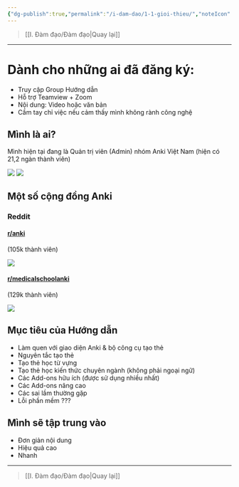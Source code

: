 ```yaml
---
{"dg-publish":true,"permalink":"/i-dam-dao/1-1-gioi-thieu/","noteIcon":""}
---
```


> [[I. Đàm đạo/Đàm đạo\|Quay lại]]
___
# Dành cho những ai đã đăng ký:
- Truy cập Group Hướng dẫn
- Hỗ trợ Teamview + Zoom
- Nội dung: Video hoặc văn bản
- Cầm tay chỉ việc nếu cảm thấy mình không rành công nghệ

## Mình là ai?

Mình hiện tại đang là Quản trị viên (Admin) nhóm Anki Việt Nam (hiện có 21,2 ngàn thành viên)

![](https://i.imgur.com/qexcHxx.png)
![](https://i.imgur.com/buRgyor.png)


## Một số cộng đồng Anki
### Reddit
#### [r/anki](https://www.reddit.com/r/Anki/)
(105k thành viên)

![](https://i.imgur.com/DWZBDSJ.png)

#### [r/medicalschoolanki](https://www.reddit.com/r/medicalschoolanki/)
(129k thành viên)

![](https://i.imgur.com/emyastt.png)

## Mục tiêu của Hướng dẫn

- Làm quen với giao diện Anki & bộ công cụ tạo thẻ
- Nguyên tắc tạo thẻ
- Tạo thẻ học từ vựng
- Tạo thẻ học kiến thức chuyên ngành (không phải ngoại ngữ)
- Các Add-ons hữu ích (được sử dụng nhiều nhất)
- Các Add-ons nâng cao
- Các sai lầm thường gặp
- Lỗi phần mềm ???

## Mình sẽ tập trung vào

- Đơn giản nội dung
- Hiệu quả cao
- Nhanh

___
> [[I. Đàm đạo/Đàm đạo\|Quay lại]]